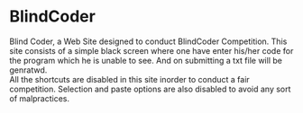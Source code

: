 # BlindCoder
Blind Coder, a Web Site designed to conduct BlindCoder Competition.
This site consists of a simple black screen where one have enter his/her code for the program which he is unable to see. And on submitting a txt file will be genratwd.
</br>
All the shortcuts are disabled in this site inorder to conduct a fair competition. Selection and paste options are also disabled to avoid any sort of malpractices.
